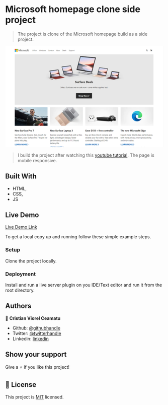 # Microsoft homepage clone side project

> The project is clone of the Microsoft homepage build as a side project.

![screenshot](./app-screenshot-full.png)

> I build the project after watching this [youtube tutorial](https://www.youtube.com/watch?v=uKgn-To1C4Q).
> The page is mobile responsive.

## Built With

- HTML,
- CSS,
- JS

## Live Demo

[Live Demo Link](https://cristianceamatu.github.io/side-projects-microsoftclone/)


To get a local copy up and running follow these simple example steps.

### Setup

Clone the project locally.

### Deployment

Install and run a live server plugin on you IDE/Text editor and run it from the root directory.


## Authors

👤 **Cristian Viorel Ceamatu**

- Github: [@githubhandle](https://github.com/cristianCeamatu)
- Twitter: [@twitterhandle](https://twitter.com/CeamatuV)
- Linkedin: [linkedin](https://www.linkedin.com/in/ceamatu-cristian-viorel-7a5469136/)


## Show your support

Give a ⭐️ if you like this project!


## 📝 License

This project is [MIT](lic.url) licensed.
